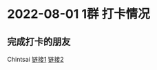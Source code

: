 # 2022-08-01 1群 打卡情况

## 完成打卡的朋友

Chintsai [链接1](http://mmbiz.qpic.cn/mmbiz_jpg/fKBOEML39zr4L4GXIJwNSlOge7KKXolVkQ0MVAA0gYPOIWCPyU6haJxOTAKiaOdMeobbmVhDza8UQ6iaK8EMRgrw/0) [链接2](http://mmbiz.qpic.cn/mmbiz_jpg/fKBOEML39zr4L4GXIJwNSlOge7KKXolVNKpn039LgHIOE0ttJYh3p4PicNM2XZO4uZsNZ9XDCgZQRb9j8Cc891g/0)
